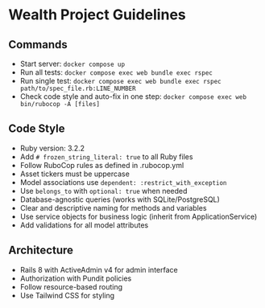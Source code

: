 # Wealth Project Guidelines

## Commands
- Start server: `docker compose up`
- Run all tests: `docker compose exec web bundle exec rspec`
- Run single test: `docker compose exec web bundle exec rspec path/to/spec_file.rb:LINE_NUMBER`
- Check code style and auto-fix in one step: `docker compose exec web bin/rubocop -A [files]`

## Code Style
- Ruby version: 3.2.2
- Add `# frozen_string_literal: true` to all Ruby files
- Follow RuboCop rules as defined in .rubocop.yml
- Asset tickers must be uppercase
- Model associations use `dependent: :restrict_with_exception` 
- Use `belongs_to` with `optional: true` when needed
- Database-agnostic queries (works with SQLite/PostgreSQL)
- Clear and descriptive naming for methods and variables
- Use service objects for business logic (inherit from ApplicationService)
- Add validations for all model attributes

## Architecture
- Rails 8 with ActiveAdmin v4 for admin interface
- Authorization with Pundit policies
- Follow resource-based routing
- Use Tailwind CSS for styling

